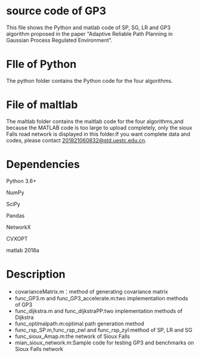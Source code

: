 # source code of GP3
This file shows the Python and matlab code of SP, SG, LR and GP3 algorithm proposed in the paper "Adaptive Reliable Path Planning in Gaussian Process Regulated Environment".
# FIle of Python
The python folder contains the Python code for the four algorithms.
# File of maltlab
The maltlab folder contains the maltlab code for the four algorithms,and because the MATLAB code is too large to upload completely, only the sioux Falls road network is displayed in this folder.If you want complete data and codes, please contact 201821060832@std.uestc.edu.cn.
# Dependencies
Python 3.6+

NumPy

SciPy

Pandas

NetworkX

CVXOPT

matlab 2018a

# Description
 - covarianceMatrix.m：method of generating covariance matrix
 - func_GP3.m and func_GP3_accelerate.m:two implementation methods of GP3
 - func_dijkstra.m and func_dijkstraPP:two implementation methods of Dijkstra
 - func_optimalpath.m:optimal path generation method
 - func_rsp_SP.m,func_rsp_zwl and func_rsp_zyl:method of SP, LR and SG
 - func_sioux_Amap.m:the network of Sioux Falls
 - mian_sioux_network.m:Sample code for testing GP3 and benchmarks on Sioux Falls network
